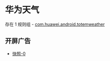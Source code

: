 # 华为天气

存在 1 规则组 - [com.huawei.android.totemweather](/src/apps/com.huawei.android.totemweather.ts)

## 开屏广告

- [快照-0](https://gkd-kit.gitee.io/import/12928975)
